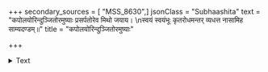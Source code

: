 +++
secondary_sources = [ "MSS_8630",]
jsonClass = "Subhaashita"
text = "कपोलयोरिन्दुञ्जितोरमुष्याः प्रसर्पतोरेव मिथो जयाय।  \nस्वयं स्वयंभूः कृतरोधमन्तर् व्यधत्त नासामिह साम्यदण्डम्॥"
title = "कपोलयोरिन्दुञ्जितोरमुष्याः"

+++

<details><summary>Text</summary>

कपोलयोरिन्दुञ्जितोरमुष्याः प्रसर्पतोरेव मिथो जयाय।  
स्वयं स्वयंभूः कृतरोधमन्तर् व्यधत्त नासामिह साम्यदण्डम्॥
</details>
